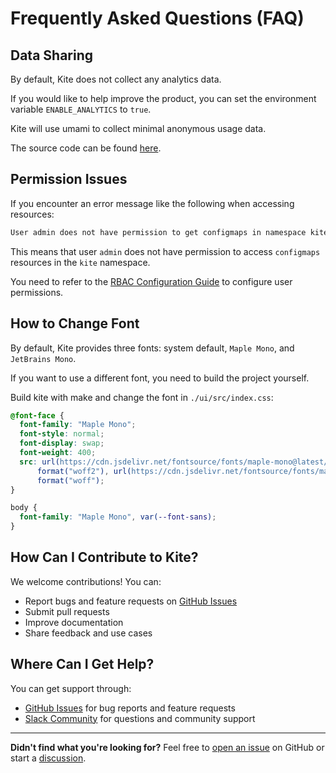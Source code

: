 # Frequently Asked Questions (FAQ)

## Data Sharing

By default, Kite does not collect any analytics data.

If you would like to help improve the product, you can set the environment variable `ENABLE_ANALYTICS` to `true`.

Kite will use umami to collect minimal anonymous usage data.

The source code can be found [here](https://github.com/zxh326/kite/blob/main/pkg/utils/utils.go#L10-L16).

## Permission Issues

If you encounter an error message like the following when accessing resources:

```txt
User admin does not have permission to get configmaps in namespace kite in cluster in-cluster
```

This means that user `admin` does not have permission to access `configmaps` resources in the `kite` namespace.

You need to refer to the [RBAC Configuration Guide](./config/rbac-config) to configure user permissions.

## How to Change Font

By default, Kite provides three fonts: system default, `Maple Mono`, and `JetBrains Mono`.

If you want to use a different font, you need to build the project yourself.

Build kite with make and change the font in `./ui/src/index.css`:

```css
@font-face {
  font-family: "Maple Mono";
  font-style: normal;
  font-display: swap;
  font-weight: 400;
  src: url(https://cdn.jsdelivr.net/fontsource/fonts/maple-mono@latest/latin-400-normal.woff2)
      format("woff2"), url(https://cdn.jsdelivr.net/fontsource/fonts/maple-mono@latest/latin-400-normal.woff)
      format("woff");
}

body {
  font-family: "Maple Mono", var(--font-sans);
}
```

## How Can I Contribute to Kite?

We welcome contributions! You can:

- Report bugs and feature requests on [GitHub Issues](https://github.com/zxh326/kite/issues)
- Submit pull requests
- Improve documentation
- Share feedback and use cases

## Where Can I Get Help?

You can get support through:

- [GitHub Issues](https://github.com/zxh326/kite/issues) for bug reports and feature requests
- [Slack Community](https://join.slack.com/t/kite-dashboard/shared_invite/zt-3amy6f23n-~QZYoricIOAYtgLs_JagEw) for questions and community support

---

**Didn't find what you're looking for?** Feel free to [open an issue](https://github.com/zxh326/kite/issues/new) on GitHub or start a [discussion](https://github.com/zxh326/kite/discussions).
